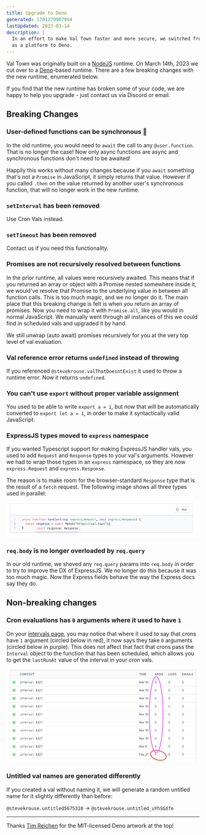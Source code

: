```yaml
---
title: Upgrade to Deno
generated: 1701279907994
lastUpdated: 2023-03-14
description: |
  In an effort to make Val Town faster and more secure, we switched from Node.js
  as a platform to Deno.
---
```


Val Town was originally built on a [NodeJS](https://nodejs.org/en) runtime. On
March 14th, 2023 we cut over to a [Deno](https://deno.com/)-based runtime. There
are a few breaking changes with the new runtime, enumerated below.

If you find that the new runtime has broken some of your code, we are happy to
help you upgrade - just contact us via Discord or email.

## Breaking Changes

### User-defined functions can be synchronous 🥳

In the old runtime, you would need to `await` the call to any `@user.function`.
That is no longer the case! Now only async functions are async and synchronous
functions don't need to be awaited!

Happily this works without many changes because if you `await` something that's
not a `Promise` in JavaScript, it simply returns that value. However if you
called `.then` on the value returned by another user's synchronous function,
that will no longer work in the new runtime.

### `setInterval` has been removed

Use Cron Vals instead.

### `setTimeout` has been removed

Contact us if you need this functionality.

### Promises are not recursively resolved between functions

In the prior runtime, all values were recursively awaited. This means that if
you returned an array or object with a Promise nested somewhere inside it, we
would've resolve that Promise to the underlying value in between all function
calls. This is too much magic, and we no longer do it. The main place that this
breaking change is felt is when you return an array of promises. Now you need to
wrap it with `Promise.all`, like you would in normal JavaScript. We manually
went through all instances of this we could find in scheduled vals and upgraded
it by hand.

We still unwrap (auto await) promises recursively for you at the very top level
of val evaluation.

### Val reference error returns `undefined` instead of throwing

If you referenced `@stevekrouse.valThatDoesntExist` it used to throw a runtime
error. Now it returns `undefined`.

### You can't use `export` without proper variable assignment

You used to be able to write `export a = 1`, but now that will be automatically
converted to `export let a = 1`, in order to make it syntactically valid
JavaScript.

### ExpressJS types moved to `express` namespace

If you wanted Typescript support for making ExpressJS handler vals, you used to
add `Request` and `Response` types to your val's arguments. However we had to
wrap those types in an `express` namespace, so they are now `express.Request`
and `express.Response`.

The reason is to make room for the browser-standard `Response` type that is the
result of a `fetch` request. The following image shows all three types used in
parallel:

![Screenshot 2023-03-14 at 3.32.12 PM.png](./upgrade-to-deno/screenshot_2023-03-14_at_33212_pm.png)

### `req.body` is no longer overloaded by `req.query`

In our old runtime, we shoved any `req.query` params into `req.body` in order to
try to improve the DX of ExpressJS. We no longer do this because it was too much
magic. Now the Express fields behave the way the Express docs say they do.

## Non-breaking changes

### Cron evaluations has `0` arguments where it used to have `1`

On your [intervals page](https://www.val.town/settings/intervals), you may
notice that where it used to say that crons have `1` argument (circled below
in red), it now says they take `0` arguments (circled below in purple). This
does not affect that fact that crons pass the `Interval` object to the
function that has been scheduled, which allows you to get the `lastRunAt` value
of the interval in your cron vals.

![Screenshot 2023-03-14 at 2.27.48 PM.png](./upgrade-to-deno/screenshot_2023-03-14_at_22748_pm.png)

### Untitled val names are generated differently

If you created a val without naming it, we will generate a random untitled name
for it slightly differently than before:

`@stevekrouse.untitled5675310` → `@stevekrouse.untitled_uYhSGXfe`

---

Thanks [Tim Reichen](https://github.com/timreichen) for the MIT-licensed Deno
artwork at the top!
